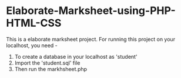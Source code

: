 # Elaborate-Marksheet-using-PHP-HTML-CSS
This is a elaborate marksheet project. For running this project on your localhost, you need -
1. To create a database in your localhost as 'student'
2. Import the 'student.sql' file 
3. Then run the markhsheet.php
